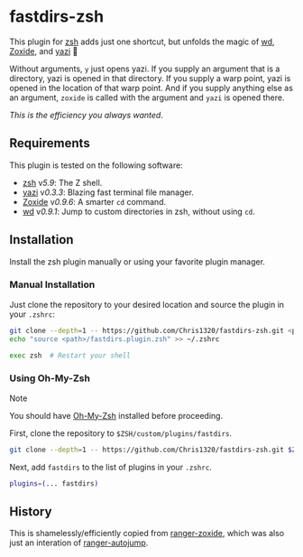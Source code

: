 # fastdirs-zsh

This plugin for [zsh](https://www.zsh.org) adds just one shortcut, but unfolds
the magic of [wd](https://github.com/mfaerevaag/wd), [Zoxide](https://github.com/ajeetdsouza/zoxide),
and [yazi](https://github.com/sxyazi/yazi/) 🧙

Without arguments, `y` just opens yazi. If you supply an argument that is a
directory, yazi is opened in that directory. If you supply a warp point,
yazi is opened in the location of that warp point. And if you supply
anything else as an argument, `zoxide` is called with the argument and
`yazi` is opened there.

_This is the efficiency you always wanted_.

## Requirements

This plugin is tested on the following software:

- [zsh](https://www.zsh.org) v*5.9*: The Z shell.
- [yazi](https://github.com/sxyazi/yazi) v*0.3.3*: Blazing fast terminal file manager.
- [Zoxide](https://github.com/ajeetdsouza/zoxide) v*0.9.6*: A smarter `cd` command.
- [wd](https://github.com/mfaerevaag/wd) v*0.9.1*: Jump to custom directories in zsh,
  without using `cd`.

## Installation

Install the zsh plugin manually or using your favorite plugin manager.

### Manual Installation

Just clone the repository to your desired location and source the plugin in
your `.zshrc`:

```bash
git clone --depth=1 -- https://github.com/Chris1320/fastdirs-zsh.git <path>
echo "source <path>/fastdirs.plugin.zsh" >> ~/.zshrc

exec zsh  # Restart your shell
```

### Using Oh-My-Zsh

> [!NOTE]
> You should have [Oh-My-Zsh](https://ohmyz.sh) installed before proceeding.

First, clone the repository to `$ZSH/custom/plugins/fastdirs`.

```bash
git clone --depth=1 -- https://github.com/Chris1320/fastdirs-zsh.git $ZSH_CUSTOM/plugins/fastdirs
```

Next, add `fastdirs` to the list of plugins in your `.zshrc`.

```bash
plugins=(... fastdirs)
```

## History

This is shamelessly/efficiently copied from
[ranger-zoxide](https://github.com/fdw/ranger-zoxide), which was also just an
interation of [ranger-autojump](https://github.com/fdw/ranger-autojump).
